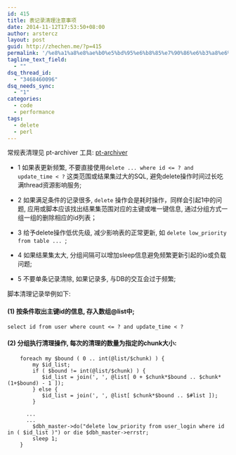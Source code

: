 ```yaml
---
id: 415
title: 表记录清理注意事项
date: 2014-11-12T17:53:50+08:00
author: arstercz
layout: post
guid: http://zhechen.me/?p=415
permalink: '/%e8%a1%a8%e8%ae%b0%e5%bd%95%e6%b8%85%e7%90%86%e6%b3%a8%e6%84%8f%e4%ba%8b%e9%a1%b9/'
tagline_text_field:
  - ""
dsq_thread_id:
  - "3468460096"
dsq_needs_sync:
  - "1"
categories:
  - code
  - performance
tags:
  - delete
  - perl
---
```

常规表清理见 pt-archiver 工具: [pt-archiver](https://blog.arstercz.com/top-10-percona-toolkit-tools-%E4%B8%80/)

- 1 如果表更新频繁, 不要直接使用`delete ... where id <= ? and update_time < ?` 这类范围或结果集过大的SQL, 避免delete操作时间过长吃满thread资源影响服务;

- 2  如果满足条件的记录很多, `delete` 操作会是耗时操作，同样会引起1中的问题, 应用或脚本应该找出结果集范围对应的主键或唯一键信息, 通过分组方式一组一组的删除相应的id列表；

- 3  给予delete操作低优先级, 减少影响表的正常更新, 如 `delete low_priority from table ... `;

- 4  如果结果集太大, 分组间隔可以增加sleep信息避免频繁更新引起的io或负载问题;

- 5  不要单条记录清除, 如果记录多, 与DB的交互会过于频繁;

脚本清理记录举例如下:

#### (1) 按条件取出主键id的信息, 存入数组@list中;
```
select id from user where count <= ? and update_time < ?
```
#### (2) 分组执行清理操作, 每次的清理的数量为指定的chunk大小:
```
    foreach my $bound ( 0 .. int(@list/$chunk) ) { 
        my $id_list;
        if ( $bound != int(@list/$chunk) ) { 
           $id_list = join(', ', @list[ 0 + $chunk*$bound .. $chunk*(1+$bound) - 1 ]); 
        } else {
           $id_list = join(', ', @list[ $chunk*$bound .. $#list ]); 
        }

      ...
      ...
        $dbh_master->do("delete low_priority from user_login where id in ( $id_list )") or die $dbh_master->errstr;
        sleep 1;
    }
```
